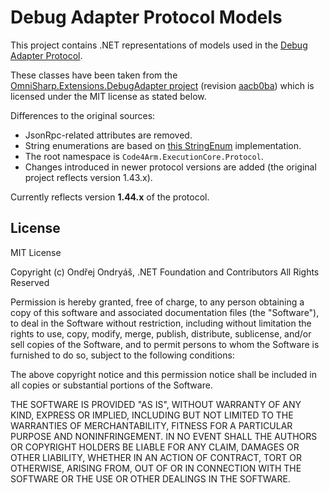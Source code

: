 ﻿# Debug Adapter Protocol Models

This project contains .NET representations of models used in the [Debug Adapter Protocol](https://microsoft.github.io/debug-adapter-protocol/).

These classes have been taken from the [OmniSharp.Extensions.DebugAdapter project](https://github.com/OmniSharp/csharp-language-server-protocol) (revision [aacb0ba](https://github.com/OmniSharp/csharp-language-server-protocol/commit/aacb0baddb7c3f0709c6272c76bd176f4f4d698c)) which is licensed under the MIT license as stated below. 

Differences to the original sources:
- JsonRpc-related attributes are removed.
- String enumerations are based on [this StringEnum](https://github.com/gerardog/StringEnum) implementation.
- The root namespace is `Code4Arm.ExecutionCore.Protocol`.
- Changes introduced in newer protocol versions are added (the original project reflects version 1.43.x).

Currently reflects version **1.44.x** of the protocol.

## License

MIT License

Copyright (c) Ondřej Ondryáš, .NET Foundation and Contributors All Rights Reserved

Permission is hereby granted, free of charge, to any person obtaining a copy of this software and associated documentation files (the "Software"), to deal in the Software without restriction, including without limitation the rights to use, copy, modify, merge, publish, distribute, sublicense, and/or sell copies of the Software, and to permit persons to whom the Software is furnished to do so, subject to the following conditions:

The above copyright notice and this permission notice shall be included in all copies or substantial portions of the Software.

THE SOFTWARE IS PROVIDED "AS IS", WITHOUT WARRANTY OF ANY KIND, EXPRESS OR IMPLIED, INCLUDING BUT NOT LIMITED TO THE WARRANTIES OF MERCHANTABILITY, FITNESS FOR A PARTICULAR PURPOSE AND NONINFRINGEMENT. IN NO EVENT SHALL THE AUTHORS OR COPYRIGHT HOLDERS BE LIABLE FOR ANY CLAIM, DAMAGES OR OTHER LIABILITY, WHETHER IN AN ACTION OF CONTRACT, TORT OR OTHERWISE, ARISING FROM, OUT OF OR IN CONNECTION WITH THE SOFTWARE OR THE USE OR OTHER DEALINGS IN THE SOFTWARE.